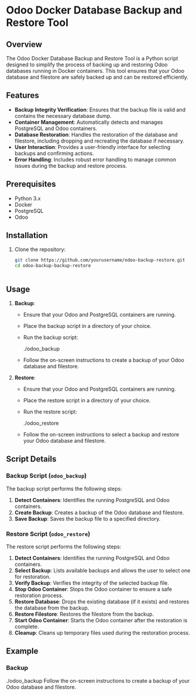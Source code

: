 # Odoo Docker Database Backup and Restore Tool

## Overview

The Odoo Docker Database Backup and Restore Tool is a Python script designed to simplify the process of backing up and restoring Odoo databases running in Docker containers. This tool ensures that your Odoo database and filestore are safely backed up and can be restored efficiently.

## Features

- **Backup Integrity Verification**: Ensures that the backup file is valid and contains the necessary database dump.
- **Container Management**: Automatically detects and manages PostgreSQL and Odoo containers.
- **Database Restoration**: Handles the restoration of the database and filestore, including dropping and recreating the database if necessary.
- **User Interaction**: Provides a user-friendly interface for selecting backups and confirming actions.
- **Error Handling**: Includes robust error handling to manage common issues during the backup and restore process.

## Prerequisites

- Python 3.x
- Docker
- PostgreSQL
- Odoo

## Installation

1. Clone the repository:
    ```sh
    git clone https://github.com/yourusername/odoo-backup-restore.git
    cd odoo-backup-backup-restore
 


## Usage

1. **Backup**:
    - Ensure that your Odoo and PostgreSQL containers are running.
    - Place the backup script in a directory of your choice.
    - Run the backup script:
        
        ./odoo_backup
      
    - Follow the on-screen instructions to create a backup of your Odoo database and filestore.

2. **Restore**:
    - Ensure that your Odoo and PostgreSQL containers are running.
    - Place the restore script in a directory of your choice.
    - Run the restore script:
       
        ./odoo_restore
    
    - Follow the on-screen instructions to select a backup and restore your Odoo database and filestore.

## Script Details

### Backup Script (`odoo_backup`)

The backup script performs the following steps:
1. **Detect Containers**: Identifies the running PostgreSQL and Odoo containers.
2. **Create Backup**: Creates a backup of the Odoo database and filestore.
3. **Save Backup**: Saves the backup file to a specified directory.

### Restore Script (`odoo_restore`)

The restore script performs the following steps:
1. **Detect Containers**: Identifies the running PostgreSQL and Odoo containers.
2. **Select Backup**: Lists available backups and allows the user to select one for restoration.
3. **Verify Backup**: Verifies the integrity of the selected backup file.
4. **Stop Odoo Container**: Stops the Odoo container to ensure a safe restoration process.
5. **Restore Database**: Drops the existing database (if it exists) and restores the database from the backup.
6. **Restore Filestore**: Restores the filestore from the backup.
7. **Start Odoo Container**: Starts the Odoo container after the restoration is complete.
8. **Cleanup**: Cleans up temporary files used during the restoration process.

## Example

### Backup


./odoo_backup
Follow the on-screen instructions to create a backup of your Odoo database and filestore.



